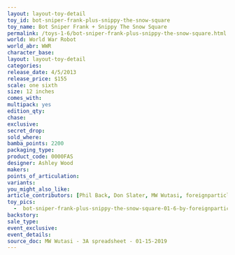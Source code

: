 ```yaml
---
layout: layout-toy-detail 
toy_id: bot-sniper-frank-plus-snippy-the-snow-square
toy_name: Bot Sniper Frank + Snippy The Snow Square
permalink: /toys-1-6/bot-sniper-frank-plus-snippy-the-snow-square.html
world: World War Robot
world_abr: WWR
character_base: 
layout: layout-toy-detail
categories: 
release_date: 4/5/2013
release_price: $155 
scale: one sixth
size: 12 inches
comes_with: 
multipack: yes
edition_qty: 
chase: 
exclusive: 
secret_drop: 
sold_where: 
bamba_points: 2200
packaging_type: 
product_code: 0000FAS
designer: Ashley Wood
makers: 
points_of_articulation: 
variants: 
you_might_also_like: 
article_contributors: [Phil Back, Don Slater, MW Wutasi, foreignparticle]
toy_pics: 
  -  bot-sniper-frank-plus-snippy-the-snow-square-01-6-by-foreignparticle.jpg
backstory: 
sale_type: 
event_exclusive: 
event_details: 
source_doc: MW Wutasi - 3A spreadsheet - 01-15-2019
---
```

